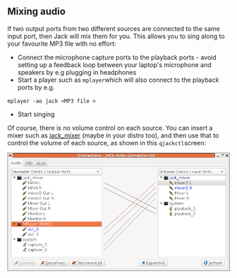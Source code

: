
##  Mixing audio 


If two output ports from two different sources are connected to the same input port,
then Jack will mix them for you. This allows you to sing along to your favourite MP3 file
with no effort:

+ Connect the microphone capture ports to the playback ports - avoid setting up a feedback
loop between your laptop's microphone and speakers by e.g plugging in headphones
+ Start a player such as `mplayer`which will also connect to the
playback ports by e.g.
```
mplayer -ao jack <MP3 file >
```

+ Start singing

Of course, there is no volume control on each source. You can insert a mixer such as [jack_mixer](http://home.gna.org/jackmixer/) (maybe in your distro too),
and then use that to control the volume of each source, as shown in this `qjackctl`screen:


![alt text](mixer.png)



